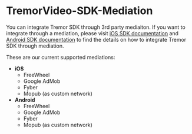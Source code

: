 # TremorVideo-SDK-Mediation

You can integrate Tremor SDK through 3rd party mediaiton. If you want to integrate through a mediation, please visit [iOS SDK documentation](https://github.com/TremorVideoMobile/TremorVideo-iOS-SDK) and [Android SDK documentation](https://github.com/TremorVideoMobile/TremorVideo-Android-SDK) to find the details on how to integrate Tremor SDK through mediation.

These are our current supported mediations:
- **iOS**
  - FreeWheel
  - Google AdMob
  - Fyber
  - Mopub (as custom network)
- **Android**
  - FreeWheel
  - Google AdMob
  - Fyber
  - Mopub (as custom network)
